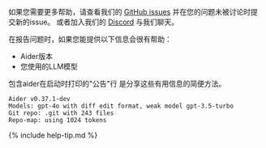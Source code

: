 如果您需要更多帮助，请查看我们的
[GitHub issues](https://github.com/Aider-AI/aider/issues)
并在您的问题未被讨论时提交新的issue。
或者加入我们的
[Discord](https://discord.gg/Tv2uQnR88V)
与我们聊天。

在报告问题时，如果您能提供以下信息会很有帮助：

- Aider版本
- 您使用的LLM模型

包含aider在启动时打印的"公告"行
是分享这些有用信息的简便方法。

```
Aider v0.37.1-dev
Models: gpt-4o with diff edit format, weak model gpt-3.5-turbo
Git repo: .git with 243 files
Repo-map: using 1024 tokens
```

{% include help-tip.md %}
